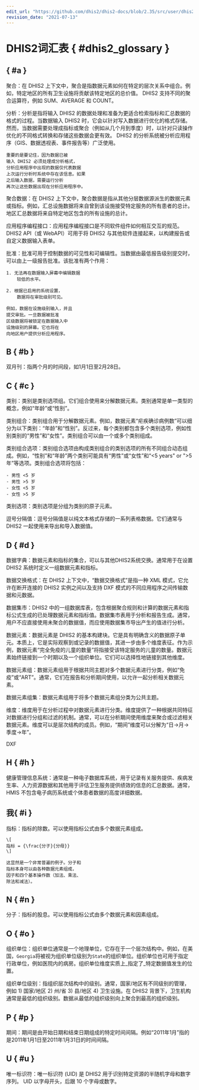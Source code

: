 ```yaml
---
edit_url: "https://github.com/dhis2/dhis2-docs/blob/2.35/src/user/dhis2-glossary.md"
revision_date: "2021-07-13"
---
```


# DHIS2词汇表 { #dhis2_glossary }

## { #a }

聚合：在 DHIS2 上下文中，聚合是指数据元素如何在特定的层次关系中组合。例如，特定地区的所有卫生设施将贡献该特定地区的总价值。 DHIS2 支持不同的聚合运算符，例如 SUM、AVERAGE 和 COUNT。

分析：分析是指将输入 DHIS2 的数据处理和准备为更适合检索指标和汇总数据的格式的过程。当数据输入 DHIS2 时，它会以针对写入数据进行优化的格式存储。然而，当数据需要处理成指标或聚合（例如从几个月到季度）时，以针对只读操作优化的不同格式转换和存储这些数据会更有效。 DHIS2 的分析系统被分析应用程序（GIS、数据透视表、事件报告等）广泛使用。

    重要的是要记住，因为数据已被
    输入 DHIS2 必须处理成分析格式，
    分析应用程序中出现的数据仅代表数据
    上次运行分析时系统中存在该信息。如果
    之后输入数据，需要运行分析
    再次让这些数据出现在分析应用程序中。

聚合数据：在 DHIS2 上下文中，聚合数据是指从其他分层数据源派生的数据元素或指标。例如，汇总设施数据将来自曾到该设施接受特定服务的所有患者的总计。地区汇总数据将来自特定地区包含的所有设施的总计。

应用程序编程接口：应用程序编程接口是不同软件组件如何相互交互的规范。 DHIS2 API（或 WebAPI）可用于将 DHIS2 与其他软件连接起来，以构建报告或自定义数据输入表单。

批准：批准可用于控制数据的可见性和可编辑性。当数据由最低报告级别提交时，可以由上一级报告批准。该批准有两个作用：

    1. 无法再在数据输入屏幕中编辑数据
        较低的水平。

    2. 根据已启用的系统设置，
        数据将在审批级别可见。

    例如，数据在设施级别输入，并且
    提交审批。一旦数据被批准
    区级数据将被锁定在数据输入中
    设施级别的屏幕。它也将在
    向地区用户提供分析应用程序。

## B { #b }

双月刊：指两个月的时间段，如1月1日至2月28日。

## C { #c }

类别：类别是类别选项组。它们组合使用来分解数据元素。类别通常是单一类型的概念，例如“年龄”或“性别”。

类别组合：类别组合用于分解数据元素。例如，数据元素“疟疾确诊病例数”可以细分为以下类别：“年龄”和“性别”。反过来，每个类别都包含多个类别选项，例如性别类别的“男性”和“女性”。类别组合可以由一个或多个类别组成。

类别组合选项：类别组合选项由构成类别组合的类别选项的所有不同组合动态组成。例如，“性别”和“年龄”两个类别可能具有“男性”或“女性”和“<5 years" or ">5 年”等选项。类别组合选项将包括：

    - 男性 <5 岁
    - 男性 >5 岁
    - 女性 <5 岁
    - 女性 >5 岁

类别选项：类别选项是分组为类别的原子元素。

逗号分隔值：逗号分隔值是以纯文本格式存储的一系列表格数据。它们通常与 DHIS2 一起使用来导出和导入数据值。

## D { #d }

数据字典：数据元素和指标的集合，可以与其他DHIS2系统交换。通常用于在设置 DHIS2 系统时定义一组数据元素和指标。

数据交换格式：在 DHIS2 上下文中，“数据交换格式”是指一种 XML 模式，它允许在断开连接的 DHIS2 实例之间以及支持 DXF 模式的不同应用程序之间传输数据和元数据。

数据集市：DHIS2 中的一组数据库表，包含根据聚合规则和计算的数据元素和指标公式生成的已处理数据元素和指标值。数据集市表用于分析和报告生成。通常，用户不应直接使用未聚合的数据值，而应使用数据集市导出产生的值进行分析。

数据元素：数据元素是 DHIS2 的基本构建块。它是具有明确含义的数据原子单元。本质上，它是实际观察到或记录的数据值，其进一步由多个维度表征。作为示例，数据元素“完全免疫的儿童的数量”将指接受该特定服务的儿童的数量。数据元素始终链接到一个时期以及一个组织单位。它们可以选择性地链接到其他维度。

数据元素组：数据元素组用于根据共同主题对多个数据元素进行分类，例如“免疫”或“ART”。通常，它们在报告和分析期间使用，以允许一起分析相关数据元素。

数据元素组集：数据元素组用于将多个数据元素组分类为公共主题。

维度：维度用于在分析过程中对数据元素进行分类。维度提供了一种根据共同特征对数据进行分组和过滤的机制。通常，可以在分析期间使用维度来聚合或过滤相关数据元素。维度可以是层次结构的成员。例如，“期间”维度可以分解为“日-\>月-\>季度-\>年”。

DXF

## H { #h }

健康管理信息系统：通常是一种电子数据库系统，用于记录有关服务提供、疾病发生率、人力资源数据和其他用于评估卫生服务提供绩效的信息的汇总数据。通常，HMIS 不包含电子病历系统或个体患者数据的高度详细数据。

## 我{ #i }

指标：指标的除数。可以使用指标公式由多个数据元素组成。

    \[
    指标 = {\frac{分子}{分母}}
    \]

    这显然是一个非常普遍的例子。分子和
    指标本身可以由各种数据元素组成，
    因子和四个基本操作数（加法、乘法、
    除法和减法）。

## N { #n }

分子：指标的股息。可以使用指标公式由多个数据元素和因素组成。

## O { #o }

组织单位：组织单位通常是一个地理单位，它存在于一个层次结构中。例如，在美国，`Georgia`将被视为组织单位级别为`State`的组织单位。组织单位也可用于指定行政单位，例如医院内的病房。组织单位维度实质上_指定了_特定数据值发生的位置。

组织单位级别：指组织层次结构中的级别。通常，国家/地区有不同级别的管理，例如 1) 国家/地区 2) 州/省 3) 县/地区 4) 卫生设施。在 DHIS2 背景下，卫生机构通常是最低的组织级别。数据从最低的组织级别向上聚合到最高的组织级别。

## P { #p }

期间：期间是由开始日期和结束日期组成的特定时间间隔。例如“2011年1月”指的是2011年1月1日至2011年1月31日的时间间隔。

## U { #u }

唯一标识符：唯一标识符 (UID) 是 DHIS2 用于识别特定资源的半随机字母和数字序列。 UID 以字母开头，后跟 10 个字母或数字。
